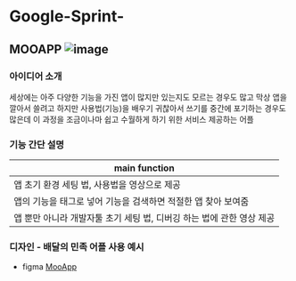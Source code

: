 # Google-Sprint-

## MOOAPP ![image](https://user-images.githubusercontent.com/110045614/231761807-886d4c73-d9f5-469b-b0bf-3efcb4728801.png)

### 아이디어 소개
세상에는 아주 다양한 기능을 가진 앱이 많지만 있는지도 모르는 경우도 많고 막상 앱을 깔아서 쓸려고 하지만 사용법(기능)을 배우기 귀찮아서 쓰기를 중간에 포기하는 경우도 많은데 이 과정을 조금이나마 쉽고 수월하게 하기 위한 서비스 제공하는 어플

### 기능 간단 설명
| main function |
|---|
| 앱 초기 환경 세팅 법, 사용법을 영상으로 제공 |
| 앱의 기능을 태그로 넣어 기능을 검색하면 적절한 앱 찾아 보여줌 |
| 앱 뿐만 아니라 개발자툴 초기 세팅 법, 디버깅 하는 법에 관한 영상 제공 |


### 디자인 - 배달의 민족 어플 사용 예시
* figma
[MooApp](https://www.figma.com/proto/3ETFMbpMILF2zTfcQpTavx/MOOAPP?node-id=1-2&starting-point-node-id=31%3A161)
